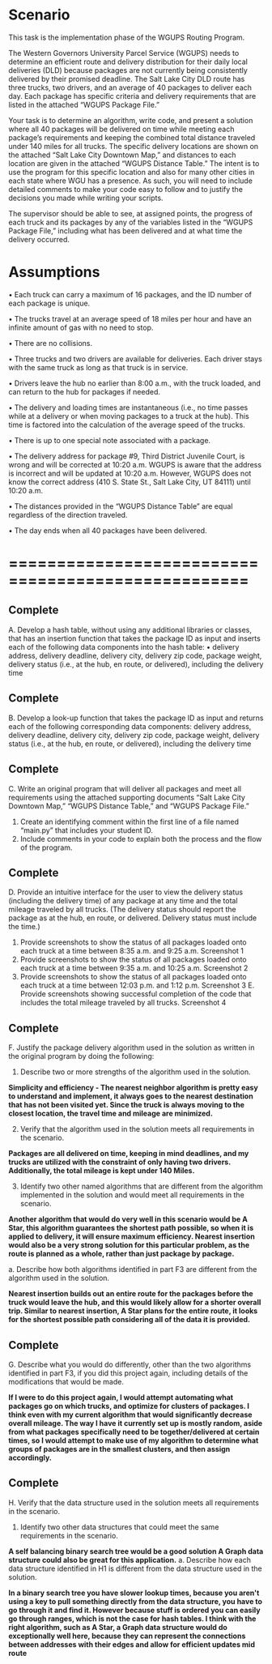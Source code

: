 # Scenario


This task is the implementation phase of the WGUPS Routing Program.

The Western Governors University Parcel Service (WGUPS) needs to determine an efficient route and delivery distribution for their daily local deliveries (DLD) because packages are not currently being consistently delivered by their promised deadline. The Salt Lake City DLD route has three trucks, two drivers, and an average of 40 packages to deliver each day. Each package has specific criteria and delivery requirements that are listed in the attached “WGUPS Package File.”

Your task is to determine an algorithm, write code, and present a solution where all 40 packages will be delivered on time while meeting each package’s requirements and keeping the combined total distance traveled under 140 miles for all trucks. The specific delivery locations are shown on the attached “Salt Lake City Downtown Map,” and distances to each location are given in the attached “WGUPS Distance Table.” The intent is to use the program for this specific location and also for many other cities in each state where WGU has a presence. As such, you will need to include detailed comments to make your code easy to follow and to justify the decisions you made while writing your scripts.

The supervisor should be able to see, at assigned points, the progress of each truck and its packages by any of the variables listed in the “WGUPS Package File,” including what has been delivered and at what time the delivery occurred.
# Assumptions

•  Each truck can carry a maximum of 16 packages, and the ID number of each package is unique.

•  The trucks travel at an average speed of 18 miles per hour and have an infinite amount of gas with no need to stop.

•  There are no collisions.

•  Three trucks and two drivers are available for deliveries. Each driver stays with the same truck as long as that truck is in service.

•  Drivers leave the hub no earlier than 8:00 a.m., with the truck loaded, and can return to the hub for packages if needed.

•  The delivery and loading times are instantaneous (i.e., no time passes while at a delivery or when moving packages to a truck at the hub). This time is factored into the calculation of the average speed of the trucks.

•  There is up to one special note associated with a package.

•  The delivery address for package #9, Third District Juvenile Court, is wrong and will be corrected at 10:20 a.m. WGUPS is aware that the address is incorrect and will be updated at 10:20 a.m. However, WGUPS does not know the correct address (410 S. State St., Salt Lake City, UT 84111) until 10:20 a.m.

•  The distances provided in the “WGUPS Distance Table” are equal regardless of the direction traveled.

•  The day ends when all 40 packages have been delivered.


# ===================================================
## Complete

A.  Develop a hash table, without using any additional libraries or classes, that has an insertion function that takes the package ID as input and inserts each of the following data components into the hash table:
•   delivery address, delivery deadline, delivery city, delivery zip code, package weight, delivery status (i.e., at the hub, en route, or delivered), including the delivery time

## Complete

B.  Develop a look-up function that takes the package ID as input and returns each of the following corresponding data components:
delivery address, delivery deadline, delivery city, delivery zip code, package weight, delivery status (i.e., at the hub, en route, or delivered), including the delivery time

## Complete

C.  Write an original program that will deliver all packages and meet all requirements using the attached supporting documents “Salt Lake City Downtown Map,” “WGUPS Distance Table,” and “WGUPS Package File.”
1.  Create an identifying comment within the first line of a file named “main.py” that includes your student ID.
2.  Include comments in your code to explain both the process and the flow of the program.

## Complete

D.  Provide an intuitive interface for the user to view the delivery status (including the delivery time) of any package at any time and the total mileage traveled by all trucks. (The delivery status should report the package as at the hub, en route, or delivered. Delivery status must include the time.)
1. Provide screenshots to show the status of all packages loaded onto each truck at a time between 8:35 a.m. and 9:25 a.m.
Screenshot 1
2.  Provide screenshots to show the status of all packages loaded onto each truck at a time between 9:35 a.m. and 10:25 a.m.
Screenshot 2
3.  Provide screenshots to show the status of all packages loaded onto each truck at a time between 12:03 p.m. and 1:12 p.m.
Screenshot 3
E.  Provide screenshots showing successful completion of the code that includes the total mileage traveled by all trucks.
Screenshot 4

## Complete

F.  Justify the package delivery algorithm used in the solution as written in the original program by doing the following:
1.  Describe two or more strengths of the algorithm used in the solution.

**Simplicity and efficiency - The nearest neighbor algorithm is pretty easy to understand and implement, it always goes to the nearest destination that has not been visited yet.
Since the truck is always moving to the closest location, the travel time and mileage are minimized.**

2.  Verify that the algorithm used in the solution meets all requirements in the scenario.

**Packages are all delivered on time, keeping in mind deadlines, and my trucks are utilized with the constraint of only having two drivers. Additionally, the total mileage is kept under 140 Miles.**

3.  Identify two other named algorithms that are different from the algorithm implemented in the solution and would meet all requirements in the scenario.

**Another algorithm that would do very well in this scenario would be A Star, this algorithm guarantees the shortest path possible, so when it is applied to delivery, it will ensure maximum efficiency.
Nearest insertion would also be a very strong solution for this particular problem, as the route is planned as a whole, rather than just package by package.**

a.  Describe how both algorithms identified in part F3 are different from the algorithm used in the solution.

**Nearest insertion builds out an entire route for the packages before the truck would leave the hub, and this would likely allow for a shorter overall trip.
Similar to nearest insertion, A Star plans for the entire route, it looks for the shortest possible path considering all of the data it is provided.**

## Complete
G.  Describe what you would do differently, other than the two algorithms identified in part F3, if you did this project again, including details of the modifications that would be made.

**If I were to do this project again, I would attempt automating what packages go on which trucks, and optimize for clusters of packages. I think even with my current algorithm that would significantly decrease overall mileage.
The way I have it currently set up is mostly random, aside from what packages specifically need to be together/delivered at certain times, so I would attempt to make use of my algorithm to determine what groups of packages are in the smallest clusters,
and then assign accordingly.**

## Complete
H.  Verify that the data structure used in the solution meets all requirements in the scenario.
1.  Identify two other data structures that could meet the same requirements in the scenario.

**A self balancing binary search tree would be a good solution
A Graph data structure could also be great for this application.**
a.  Describe how each data structure identified in H1 is different from the data structure used in the solution.

**In a binary search tree you have slower lookup times, because you aren't using a key to pull something directly from the data structure, you have to go through it and find it. However because stuff is ordered you can easily go through ranges, which is not the case for hash tables.
I think with the right algorithm, such as A Star, a Graph data structure would do exceptionally well here, because they can represent the connections between addresses with their edges and allow for efficient updates mid route**
